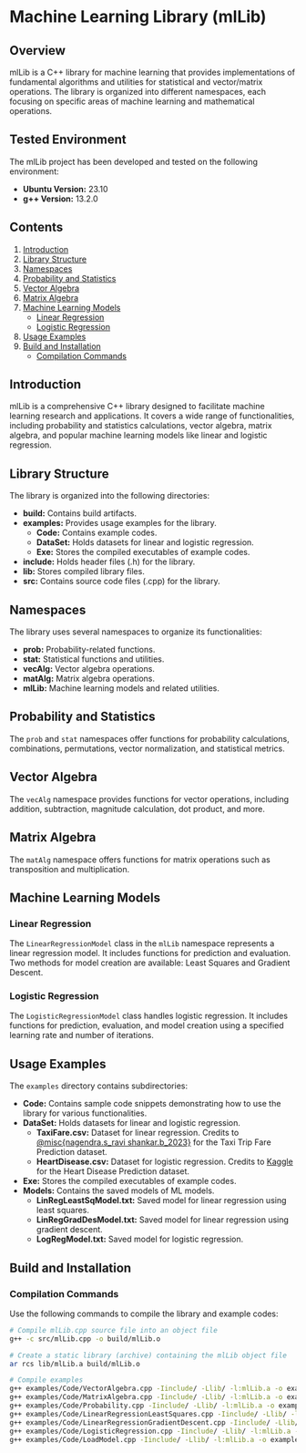# Machine Learning Library (mlLib)

## Overview

mlLib is a C++ library for machine learning that provides implementations of fundamental algorithms and utilities for statistical and vector/matrix operations. The library is organized into different namespaces, each focusing on specific areas of machine learning and mathematical operations.

## Tested Environment

The mlLib project has been developed and tested on the following environment:

- **Ubuntu Version:** 23.10
- **g++ Version:** 13.2.0


## Contents

1. [Introduction](#introduction)
2. [Library Structure](#library-structure)
3. [Namespaces](#namespaces)
4. [Probability and Statistics](#probability-and-statistics)
5. [Vector Algebra](#vector-algebra)
6. [Matrix Algebra](#matrix-algebra)
7. [Machine Learning Models](#machine-learning-models)
    - [Linear Regression](#linear-regression)
    - [Logistic Regression](#logistic-regression)
8. [Usage Examples](#usage-examples)
9. [Build and Installation](#build-and-installation)
    - [Compilation Commands](#compilation-commands)

## Introduction

mlLib is a comprehensive C++ library designed to facilitate machine learning research and applications. It covers a wide range of functionalities, including probability and statistics calculations, vector algebra, matrix algebra, and popular machine learning models like linear and logistic regression.

## Library Structure

The library is organized into the following directories:

- **build:** Contains build artifacts.
- **examples:** Provides usage examples for the library.
  - **Code:** Contains example codes.
  - **DataSet:** Holds datasets for linear and logistic regression.
  - **Exe:** Stores the compiled executables of example codes.
- **include:** Holds header files (.h) for the library.
- **lib:** Stores compiled library files.
- **src:** Contains source code files (.cpp) for the library.

## Namespaces

The library uses several namespaces to organize its functionalities:

- **prob:** Probability-related functions.
- **stat:** Statistical functions and utilities.
- **vecAlg:** Vector algebra operations.
- **matAlg:** Matrix algebra operations.
- **mlLib:** Machine learning models and related utilities.

## Probability and Statistics

The `prob` and `stat` namespaces offer functions for probability calculations, combinations, permutations, vector normalization, and statistical metrics.

## Vector Algebra

The `vecAlg` namespace provides functions for vector operations, including addition, subtraction, magnitude calculation, dot product, and more.

## Matrix Algebra

The `matAlg` namespace offers functions for matrix operations such as transposition and multiplication.

## Machine Learning Models

### Linear Regression

The `LinearRegressionModel` class in the `mlLib` namespace represents a linear regression model. It includes functions for prediction and evaluation. Two methods for model creation are available: Least Squares and Gradient Descent.

### Logistic Regression

The `LogisticRegressionModel` class handles logistic regression. It includes functions for prediction, evaluation, and model creation using a specified learning rate and number of iterations.

## Usage Examples

The `examples` directory contains subdirectories:

- **Code:** Contains sample code snippets demonstrating how to use the library for various functionalities.
- **DataSet:** Holds datasets for linear and logistic regression.
  - **TaxiFare.csv:** Dataset for linear regression. Credits to [@misc{nagendra.s_ravi shankar.b_2023}](https://www.kaggle.com/dsv/7210622) for the Taxi Trip Fare Prediction dataset.
  - **HeartDisease.csv:** Dataset for logistic regression. Credits to [Kaggle](https://www.kaggle.com/datasets/dileep070/heart-disease-prediction-using-logistic-regression) for the Heart Disease Prediction dataset.
- **Exe:** Stores the compiled executables of example codes.
- **Models:** Contains the saved models of ML models.
  - **LinRegLeastSqModel.txt:** Saved model for linear regression using least squares.
  - **LinRegGradDesModel.txt:** Saved model for linear regression using gradient descent.
  - **LogRegModel.txt:** Saved model for logistic regression.


## Build and Installation

### Compilation Commands

Use the following commands to compile the library and example codes:

```bash
# Compile mlLib.cpp source file into an object file
g++ -c src/mlLib.cpp -o build/mlLib.o

# Create a static library (archive) containing the mlLib object file
ar rcs lib/mlLib.a build/mlLib.o

# Compile examples
g++ examples/Code/VectorAlgebra.cpp -Iinclude/ -Llib/ -l:mlLib.a -o examples/Exe/t1
g++ examples/Code/MatrixAlgebra.cpp -Iinclude/ -Llib/ -l:mlLib.a -o examples/Exe/t2
g++ examples/Code/Probability.cpp -Iinclude/ -Llib/ -l:mlLib.a -o examples/Exe/t3
g++ examples/Code/LinearRegressionLeastSquares.cpp -Iinclude/ -Llib/ -l:mlLib.a -o examples/Exe/t4
g++ examples/Code/LinearRegressionGradientDescent.cpp -Iinclude/ -Llib/ -l:mlLib.a -o examples/Exe/t5
g++ examples/Code/LogisticRegression.cpp -Iinclude/ -Llib/ -l:mlLib.a -o examples/Exe/t6
g++ examples/Code/LoadModel.cpp -Iinclude/ -Llib/ -l:mlLib.a -o examples/Exe/t7
